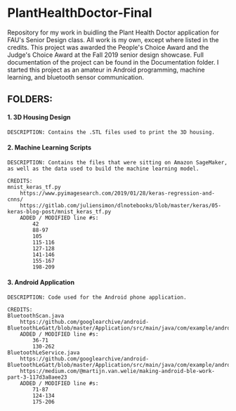 # PlantHealthDoctor-Final
Repository for my work in buidling the Plant Health Doctor application for FAU's Senior Design class.
All work is my own, except where listed in the credits.
This project was awarded the People's Choice Award and the Judge's Choice Award at the Fall 2019 senior design showcase.
Full documentation of the project can be found in the Documentation folder.
I started this project as an amateur in Android programming, machine learning, and bluetooth sensor communication.

## FOLDERS:
#### 1. 3D Housing Design
	DESCRIPTION: Contains the .STL files used to print the 3D housing.

#### 2. Machine Learning Scripts
	DESCRIPTION: Contains the files that were sitting on Amazon SageMaker,
	as well as the data used to build the machine learning model.

	CREDITS:
	mnist_keras_tf.py
		https://www.pyimagesearch.com/2019/01/28/keras-regression-and-cnns/
		https://gitlab.com/juliensimon/dlnotebooks/blob/master/keras/05-keras-blog-post/mnist_keras_tf.py
		ADDED / MODIFIED line #s:
			42
			88-97
			105
			115-116
			127-128
			141-146
			155-167
			198-209
			
#### 3. Android Application
	DESCRIPTION: Code used for the Android phone application.

	CREDITS:
	BluetoothScan.java
		https://github.com/googlearchive/android-BluetoothLeGatt/blob/master/Application/src/main/java/com/example/android/bluetoothlegatt/DeviceControlActivity.java
		ADDED / MODIFIED line #s:
			36-71
			130-262
	BluetoothLeService.java
		https://github.com/googlearchive/android-BluetoothLeGatt/blob/master/Application/src/main/java/com/example/android/bluetoothlegatt/BluetoothLeService.java
		https://medium.com/@martijn.van.welie/making-android-ble-work-part-3-117d3a8aee23
		ADDED / MODIFIED line #s:
			71-87
			124-134
			175-206
